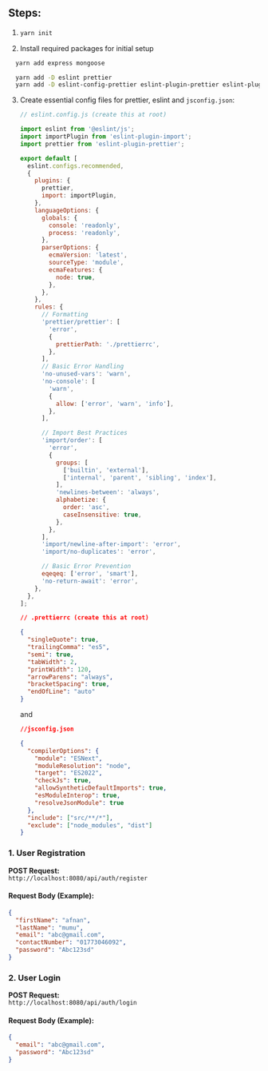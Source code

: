 ## Steps:

1. ```bash
   yarn init
   ```
2. Install required packages for initial setup

```bash
  yarn add express mongoose

  yarn add -D eslint prettier
  yarn add -D eslint-config-prettier eslint-plugin-prettier eslint-plugin-import
```

3.  Create essential config files for prettier, eslint and `jsconfig.json`:

    ```js
    // eslint.config.js (create this at root)

    import eslint from '@eslint/js';
    import importPlugin from 'eslint-plugin-import';
    import prettier from 'eslint-plugin-prettier';

    export default [
      eslint.configs.recommended,
      {
        plugins: {
          prettier,
          import: importPlugin,
        },
        languageOptions: {
          globals: {
            console: 'readonly',
            process: 'readonly',
          },
          parserOptions: {
            ecmaVersion: 'latest',
            sourceType: 'module',
            ecmaFeatures: {
              node: true,
            },
          },
        },
        rules: {
          // Formatting
          'prettier/prettier': [
            'error',
            {
              prettierPath: './prettierrc',
            },
          ],
          // Basic Error Handling
          'no-unused-vars': 'warn',
          'no-console': [
            'warn',
            {
              allow: ['error', 'warn', 'info'],
            },
          ],

          // Import Best Practices
          'import/order': [
            'error',
            {
              groups: [
                ['builtin', 'external'],
                ['internal', 'parent', 'sibling', 'index'],
              ],
              'newlines-between': 'always',
              alphabetize: {
                order: 'asc',
                caseInsensitive: true,
              },
            },
          ],
          'import/newline-after-import': 'error',
          'import/no-duplicates': 'error',

          // Basic Error Prevention
          eqeqeq: ['error', 'smart'],
          'no-return-await': 'error',
        },
      },
    ];
    ```

    ```json
    // .prettierrc (create this at root)

    {
      "singleQuote": true,
      "trailingComma": "es5",
      "semi": true,
      "tabWidth": 2,
      "printWidth": 120,
      "arrowParens": "always",
      "bracketSpacing": true,
      "endOfLine": "auto"
    }
    ```

    and

    ```json
    //jsconfig.json

    {
      "compilerOptions": {
        "module": "ESNext",
        "moduleResolution": "node",
        "target": "ES2022",
        "checkJs": true,
        "allowSyntheticDefaultImports": true,
        "esModuleInterop": true,
        "resolveJsonModule": true
      },
      "include": ["src/**/*"],
      "exclude": ["node_modules", "dist"]
    }
    ```



### 1. **User Registration**

**POST Request:**  
`http://localhost:8080/api/auth/register`

#### Request Body (Example):
```json
{
  "firstName": "afnan",
  "lastName": "mumu",
  "email": "abc@gmail.com",
  "contactNumber": "01773046092",
  "password": "Abc123sd"
}
```

### 2. **User Login**

**POST Request:**  
`http://localhost:8080/api/auth/login`

#### Request Body (Example):
```json
{
  "email": "abc@gmail.com",
  "password": "Abc123sd"
}
```
